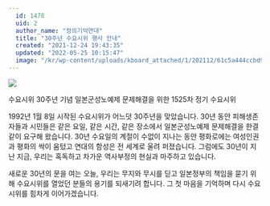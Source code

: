 ```yaml
---
  id: 1478
  uid: 2
  author_name: "정의기억연대"
  title: "30주년 수요시위 행사 안내"
  created: "2021-12-24 19:43:35"
  updated: "2022-05-25 10:15:47"
  image: "/kr/wp-content/uploads/kboard_attached/1/202112/61c5a444ccbd99168247.png"
---
```

![](/kr/wp-content/uploads/kboard_attached/1/202112/61c5a444ccbd99168247.png)

수요시위 30주년 기념 
일본군성노예제 문제해결을 위한 1525차 정기 수요시위

1992년 1월 8일 시작된 수요시위가 어느덧 30주년을 맞았습니다.
30년 동안 피해생존자들과 시민들은 같은 요일, 같은 시간, 같은 장소에서 일본군성노예제 문제해결을 한결같이 요구해 왔습니다.
30년 수요일의 계절이 수없이 지나는 동안 평화로에는 여성인권과 평화의 싹이 움텄고 연대의 함성은 전 세계로 울려 퍼졌습니다.
그럼에도 30년이 지난 지금, 우리는 혹독하고 차가운 역사부정의 현실과 마주하고 있습니다.

새로운 30년의 문을 여는 오늘,
우리는 무지와 무시를 딛고 일본정부의 책임을 묻기 위해 수요시위를 열었던 분들의 용기를 되새기려 합니다. 
그 첫 마음을 기억하며 다시 수요시위를 힘차게 이어가겠습니다.